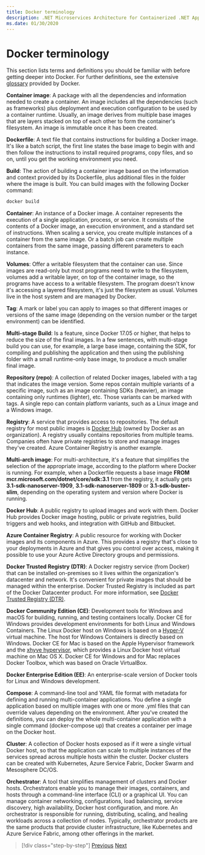 ```yaml
---
title: Docker terminology
description: .NET Microservices Architecture for Containerized .NET Applications | Docker terminology
ms.date: 01/30/2020
---
```

# Docker terminology

This section lists terms and definitions you should be familiar with before getting deeper into Docker. For further definitions, see the extensive [glossary](https://docs.docker.com/glossary/) provided by Docker.

**Container image**: A package with all the dependencies and information needed to create a container. An image includes all the dependencies (such as frameworks) plus deployment and execution configuration to be used by a container runtime. Usually, an image derives from multiple base images that are layers stacked on top of each other to form the container's filesystem. An image is immutable once it has been created.

**Dockerfile**: A text file that contains instructions for building a Docker image. It's like a batch script, the first line states the base image to begin with and then follow the instructions to install required programs, copy files, and so on, until you get the working environment you need.

**Build**: The action of building a container image based on the information and context provided by its Dockerfile, plus additional files in the folder where the image is built. You can build images with the following Docker command:

```bash
docker build
```

**Container**: An instance of a Docker image. A container represents the execution of a single application, process, or service. It consists of the contents of a Docker image, an execution environment, and a standard set of instructions. When scaling a service, you create multiple instances of a container from the same image. Or a batch job can create multiple containers from the same image, passing different parameters to each instance.

**Volumes**: Offer a writable filesystem that the container can use. Since images are read-only but most programs need to write to the filesystem, volumes add a writable layer, on top of the container image, so the programs have access to a writable filesystem. The program doesn't know it's accessing a layered filesystem, it's just the filesystem as usual. Volumes live in the host system and are managed by Docker.

**Tag**: A mark or label you can apply to images so that different images or versions of the same image (depending on the version number or the target environment) can be identified.

**Multi-stage Build**: Is a feature, since Docker 17.05 or higher, that helps to reduce the size of the final images. In a few sentences, with multi-stage build you can use, for example, a large base image, containing the SDK, for compiling and publishing the application and then using the publishing folder with a small runtime-only base image, to produce a much smaller final image.

**Repository (repo)**: A collection of related Docker images, labeled with a tag that indicates the image version. Some repos contain multiple variants of a specific image, such as an image containing SDKs (heavier), an image containing only runtimes (lighter), etc. Those variants can be marked with tags. A single repo can contain platform variants, such as a Linux image and a Windows image.

**Registry**: A service that provides access to repositories. The default registry for most public images is [Docker Hub](https://hub.docker.com/) (owned by Docker as an organization). A registry usually contains repositories from multiple teams. Companies often have private registries to store and manage images they've created. Azure Container Registry is another example.

**Multi-arch image**: For multi-architecture, it's a feature that simplifies the selection of the appropriate image, according to the platform where Docker is running. For example, when a Dockerfile requests a base image **FROM mcr.microsoft.com/dotnet/core/sdk:3.1** from the registry, it actually gets **3.1-sdk-nanoserver-1909**, **3.1-sdk-nanoserver-1809** or **3.1-sdk-buster-slim**, depending on the operating system and version where Docker is running.

**Docker Hub**: A public registry to upload images and work with them. Docker Hub provides Docker image hosting, public or private registries, build triggers and web hooks, and integration with GitHub and Bitbucket.

**Azure Container Registry**: A public resource for working with Docker images and its components in Azure. This provides a registry that's close to your deployments in Azure and that gives you control over access, making it possible to use your Azure Active Directory groups and permissions.

**Docker Trusted Registry (DTR)**: A Docker registry service (from Docker) that can be installed on-premises so it lives within the organization's datacenter and network. It's convenient for private images that should be managed within the enterprise. Docker Trusted Registry is included as part of the Docker Datacenter product. For more information, see [Docker Trusted Registry (DTR)](https://docs.docker.com/docker-trusted-registry/overview/).

**Docker Community Edition (CE)**: Development tools for Windows and macOS for building, running, and testing containers locally. Docker CE for Windows provides development environments for both Linux and Windows Containers. The Linux Docker host on Windows is based on a [Hyper-V](https://www.microsoft.com/cloud-platform/server-virtualization) virtual machine. The host for Windows Containers is directly based on Windows. Docker CE for Mac is based on the Apple Hypervisor framework and the [xhyve hypervisor](https://github.com/mist64/xhyve), which provides a Linux Docker host virtual machine on Mac OS X. Docker CE for Windows and for Mac replaces Docker Toolbox, which was based on Oracle VirtualBox.

**Docker Enterprise Edition (EE)**: An enterprise-scale version of Docker tools for Linux and Windows development.

**Compose**: A command-line tool and YAML file format with metadata for defining and running multi-container applications. You define a single application based on multiple images with one or more .yml files that can override values depending on the environment. After you've created the definitions, you can deploy the whole multi-container application with a single command (docker-compose up) that creates a container per image on the Docker host.

**Cluster**: A collection of Docker hosts exposed as if it were a single virtual Docker host, so that the application can scale to multiple instances of the services spread across multiple hosts within the cluster. Docker clusters can be created with Kubernetes, Azure Service Fabric, Docker Swarm and Mesosphere DC/OS.

**Orchestrator**: A tool that simplifies management of clusters and Docker hosts. Orchestrators enable you to manage their images, containers, and hosts through a command-line interface (CLI) or a graphical UI. You can manage container networking, configurations, load balancing, service discovery, high availability, Docker host configuration, and more. An orchestrator is responsible for running, distributing, scaling, and healing workloads across a collection of nodes. Typically, orchestrator products are the same products that provide cluster infrastructure, like Kubernetes and Azure Service Fabric, among other offerings in the market.

>[!div class="step-by-step"]
>[Previous](docker-defined.md)
>[Next](docker-containers-images-registries.md)
